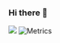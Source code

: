### Hi there 👋
![](https://komarev.com/ghpvc/?username=ofmukesh)
![Metrics](https://metrics.lecoq.io/ofmukesh?template=classic&base.header=0&base.activity=0&base.community=0&base.repositories=0&base.metadata=0&leetcode=1&introduction=1&achievements=1&people=1&repositories=1&discussions=1&base=header%2C%20activity%2C%20community%2C%20repositories%2C%20metadata&base.indepth=false&base.hireable=false&base.skip=false&repositories.batch=100&repositories.forks=false&repositories.affiliations=owner&people=false&people.limit=24&people.identicons=false&people.identicons.hide=false&people.size=28&people.types=followers%2C%20following&people.shuffle=false&repositories=false&repositories.pinned=0&repositories.starred=0&repositories.random=0&repositories.order=featured%2C%20pinned%2C%20starred%2C%20random&discussions=false&discussions.categories=true&discussions.categories.limit=0&achievements=false&achievements.threshold=C&achievements.secrets=true&achievements.display=detailed&achievements.limit=0&introduction=false&introduction.title=true&leetcode=false&leetcode.user=ofmukesh&leetcode.sections=solved&leetcode.limit.skills=10&leetcode.limit.recent=2&config.timezone=Asia%2FCalcutta)
<!--
**ofmukesh/ofmukesh** is a ✨ _special_ ✨ repository because its `README.md` (this file) appears on your GitHub profile.

Here are some ideas to get you started:

- 🔭 I’m currently working on ...
- 🌱 I’m currently learning ...
- 👯 I’m looking to collaborate on ...
- 🤔 I’m looking for help with ...
- 💬 Ask me about ...
- 📫 How to reach me: ...
- 😄 Pronouns: ...
- ⚡ Fun fact: ...
-->
